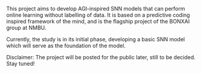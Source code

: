 This project aims to develop AGI-inspired SNN models that can perform online learning without labelling of data. It is based on a predictive coding inspired framework of the mind, and is the flagship project of the BONXAI group at NMBU.

Currently, the study is in its initial phase, developing a basic SNN model which will serve as the foundation of the model. 

Disclaimer: The project will be posted for the public later, still to be decided. Stay tuned!
